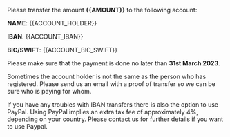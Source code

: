 Please transfer the amount **{{AMOUNT}}** to the following account:

**NAME**: {{ACCOUNT_HOLDER}}

**IBAN**: {{ACCOUNT_IBAN}}

**BIC/SWIFT**: {{ACCOUNT_BIC_SWIFT}}

Please make sure that the payment is done no later than **31st March 2023**.

Sometimes the account holder is not the same as the person who has registered. Please send us an email with a proof of transfer so we can be sure who is paying for whom.

If you have any troubles with IBAN transfers there is also the option to use PayPal. Using PayPal implies an extra tax fee of approximately 4%, depending on your country. Please contact us for further details if you want to use Paypal.
